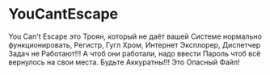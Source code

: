 # YouCantEscape
You Can't Escape это Троян, который не даёт вашей Системе нормально функционировать, 
Регистр, Гугл Хром, Интернет Эксплорер, Диспетчер Задач не Работают!!!
А чтоб они работали, надо ввести Пароль чтоб всё вернулось на свои места.
Будьте Аккуратны!!! Это Опасный Файл!
